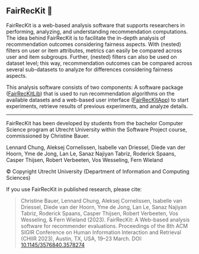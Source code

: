## FairRecKit 👋

<!--

**Here are some ideas to get you started:**

🙋‍♀️ A short introduction - what is your organization all about?
🌈 Contribution guidelines - how can the community get involved?
👩‍💻 Useful resources - where can the community find your docs? Is there anything else the community should know?
🍿 Fun facts - what does your team eat for breakfast?
🧙 Remember, you can do mighty things with the power of [Markdown](https://docs.github.com/github/writing-on-github/getting-started-with-writing-and-formatting-on-github/basic-writing-and-formatting-syntax)
-->

FairRecKit is a web-based analysis software that supports researchers in performing, analyzing, and understanding recommendation computations. 
The idea behind FairRecKit is to facilitate the in-depth analysis of recommendation outcomes considering fairness aspects. 
With (nested) filters on user or item attributes, metrics can easily be compared across user and item subgroups. 
Further, (nested) filters can also be used on dataset level; this way, recommendation outcomes can be compared across several sub-datasets to analyze for differences considering fairness aspects.

This analysis software consists of two components: 
A software package ([FairRecKitLib](https://github.com/FairRecKit/FairRecKitLib)) that is used to run recommendation algorithms on the available datasets 
and a web-based user interface ([FairRecKitApp](https://github.com/FairRecKit/FairRecKitApp)) to start experiments, retrieve results of previous experiments, and analyze details.

---

FairRecKit has been developed by students from the bachelor Computer Science program at Utrecht University within the Software Project course, commissioned by Christine Bauer.

Lennard Chung,          Aleksej Cornelissen,
Isabelle van Driessel,  Diede van der Hoorn,
Yme de Jong,            Lan Le,
Sanaz Najiyan Tabriz,   Roderick Spaans,
Casper Thijsen,         Robert Verbeeten,
Vos Wesseling,          Fern Wieland    

© Copyright Utrecht University (Department of Information and Computing Sciences)

If you use FairRecKit in published research, please cite:
> Christine Bauer, Lennard Chung, Aleksej Cornelissen, Isabelle van Driessel, Diede van der Hoorn, Yme de Jong, Lan Le, Sanaz Najiyan Tabriz, Roderick Spaans, Casper Thijsen, Robert Verbeeten, Vos Wesseling, & Fern Wieland (2023). FairRecKit: A Web-based analysis software for recommender evaluations. Proceedings of the 8th ACM SIGIR Conference on Human Information Interaction and Retrieval (CHIIR 2023), Austin, TX, USA, 19–23 March. DOI: [10.1145/3576840.3578274](https://doi.org/10.1145/3576840.3578274)
